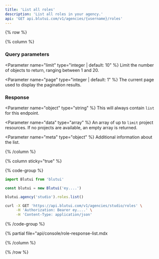 ```yaml
---
title: 'List all roles'
description: 'List all roles in your agency.'
api: 'GET api.blutui.com/v1/agencies/{username}/roles'
---
```


{% row %}

{% column %}
### Query parameters

<Parameter name="limit" type="integer | default: 10" %}
Limit the number of objects to return, ranging between 1 and 20.
</Parameter>

<Parameter name="page" type="integer | default: 1" %}
The current page used to display the pagination results.
</Parameter>

### Response

<Parameter name="object" type="string" %}
This will always contain `list` for this endpoint.
</Parameter>

<Parameter name="data" type="array" %}
An array of up to `limit` project resources. If no projects are available, an empty array is returned.
</Parameter>

<Parameter name="meta" type="object" %}
Additional information about the list.
</Parameter>

{% /column %}

{% column sticky="true" %}

{% code-group %}

```ts {% process=false filename="Node.js" %}
import Blutui from 'blutui'

const blutui = new Blutui('ey....')

blutui.agency('studio').roles.list()
```

```bash {% process=false filename="cURL" %}
curl -X GET 'https://api.blutui.com/v1/agencies/studio/roles' \
     -H 'Authorization: Bearer ey....' \
     -H 'Content-Type: application/json'
```

{% /code-group %}

{% partial file="api/console/role-response-list.mdx</include>

{% /column %}

{% /row %}
